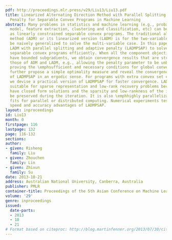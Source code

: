 ```yaml
---
pdf: http://proceedings.mlr.press/v29/Liu13/Liu13.pdf
title: Linearized Alternating Direction Method with Parallel Splitting and Adaptive
  Penalty for Separable Convex Programs in Machine Learning
abstract: Many problems in statistics and machine learning (e.g., probabilistic graphical
  model, feature extraction, clustering and classification, etc) can be (re)formulated
  as linearly constrained separable convex programs. The traditional alternating direction
  method (ADM) or its linearized version (LADM) is for the two-variable case and \emphcannot
  be naively generalized to solve the multi-variable case. In this paper, we propose
  LADM with parallel splitting and adaptive penalty (LADMPSAP) to solve multi-variable
  separable convex programs efficiently. When all the component objective functions
  have bounded subgradients, we obtain convergence results that are stronger than
  those of ADM and LADM, e.g., allowing the penalty parameter to be unbounded and
  proving the \emphsufficient and necessary conditions for global convergence. We
  further propose a simple optimality measure and reveal the convergence \emphrate
  of LADMPSAP in an ergodic sense. For programs with extra convex set constraints,
  we devise a practical version of LADMPSAP for faster convergence. LADMPSAP is particularly
  suitable for sparse representation and low-rank recovery problems because its subproblems
  have closed form solutions and the sparsity and low-rankness of the iterates can
  be preserved during the iteration. It is also \emphhighly parallelizable and hence
  fits for parallel or distributed computing. Numerical experiments testify to the
  speed and accuracy advantages of LADMPSAP.
layout: inproceedings
id: Liu13
month: 0
firstpage: 116
lastpage: 132
page: 116-132
sections: 
author:
- given: Risheng
  family: Liu
- given: Zhouchen
  family: Lin
- given: Zhixun
  family: Su
date: 2013-10-21
address: Australian National University, Canberra, Australia
publisher: PMLR
container-title: Proceedings of the 5th Asian Conference on Machine Learning
volume: '29'
genre: inproceedings
issued:
  date-parts:
  - 2013
  - 10
  - 21
# Format based on citeproc: http://blog.martinfenner.org/2013/07/30/citeproc-yaml-for-bibliographies/
---
```

